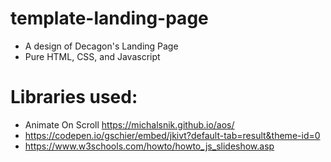 # template-landing-page
- A design of Decagon's Landing Page
- Pure HTML, CSS, and Javascript
# Libraries used: 
- Animate On Scroll https://michalsnik.github.io/aos/
- https://codepen.io/gschier/embed/jkivt?default-tab=result&theme-id=0
- https://www.w3schools.com/howto/howto_js_slideshow.asp